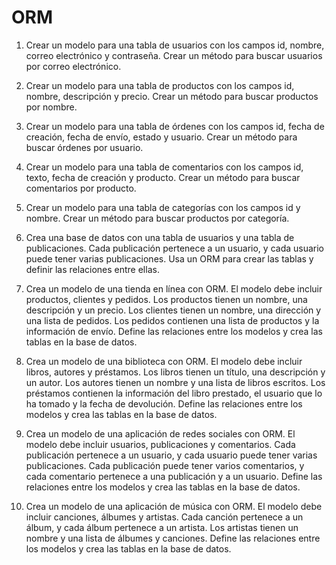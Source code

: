 # ORM

1. Crear un modelo para una tabla de usuarios con los campos id, nombre, correo electrónico y contraseña. Crear un método para buscar usuarios por correo electrónico.

2. Crear un modelo para una tabla de productos con los campos id, nombre, descripción y precio. Crear un método para buscar productos por nombre.

3. Crear un modelo para una tabla de órdenes con los campos id, fecha de creación, fecha de envío, estado y usuario. Crear un método para buscar órdenes por usuario.

4. Crear un modelo para una tabla de comentarios con los campos id, texto, fecha de creación y producto. Crear un método para buscar comentarios por producto.

5. Crear un modelo para una tabla de categorías con los campos id y nombre. Crear un método para buscar productos por categoría.

6. Crea una base de datos con una tabla de usuarios y una tabla de publicaciones. Cada publicación pertenece a un usuario, y cada usuario puede tener varias publicaciones. Usa un ORM para crear las tablas y definir las relaciones entre ellas.

7. Crea un modelo de una tienda en línea con ORM. El modelo debe incluir productos, clientes y pedidos. Los productos tienen un nombre, una descripción y un precio. Los clientes tienen un nombre, una dirección y una lista de pedidos. Los pedidos contienen una lista de productos y la información de envío. Define las relaciones entre los modelos y crea las tablas en la base de datos.

8. Crea un modelo de una biblioteca con ORM. El modelo debe incluir libros, autores y préstamos. Los libros tienen un título, una descripción y un autor. Los autores tienen un nombre y una lista de libros escritos. Los préstamos contienen la información del libro prestado, el usuario que lo ha tomado y la fecha de devolución. Define las relaciones entre los modelos y crea las tablas en la base de datos.

9. Crea un modelo de una aplicación de redes sociales con ORM. El modelo debe incluir usuarios, publicaciones y comentarios. Cada publicación pertenece a un usuario, y cada usuario puede tener varias publicaciones. Cada publicación puede tener varios comentarios, y cada comentario pertenece a una publicación y a un usuario. Define las relaciones entre los modelos y crea las tablas en la base de datos.

10. Crea un modelo de una aplicación de música con ORM. El modelo debe incluir canciones, álbumes y artistas. Cada canción pertenece a un álbum, y cada álbum pertenece a un artista. Los artistas tienen un nombre y una lista de álbumes y canciones. Define las relaciones entre los modelos y crea las tablas en la base de datos.